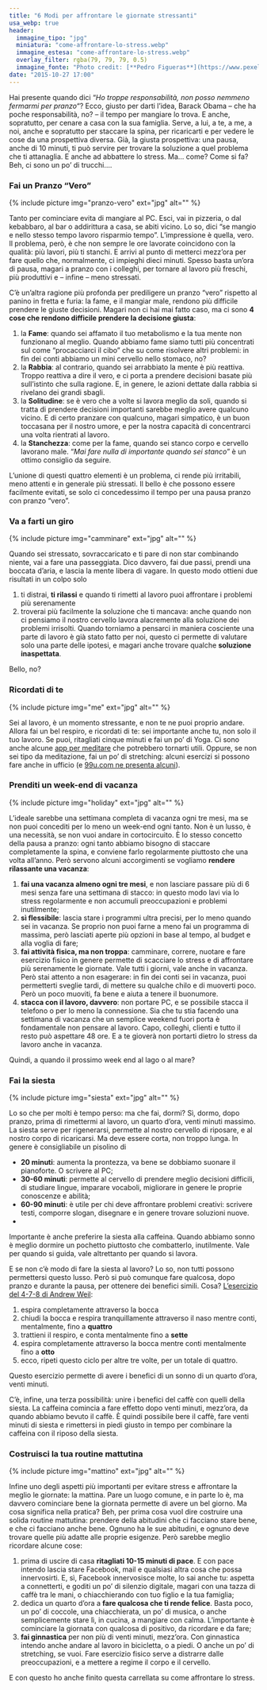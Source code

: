 ```yaml
---
title: "6 Modi per affrontare le giornate stressanti"
usa_webp: true
header:
  immagine_tipo: "jpg"
  miniatura: "come-affrontare-lo-stress.webp"
  immagine_estesa: "come-affrontare-lo-stress.webp"
  overlay_filter: rgba(79, 79, 79, 0.5)
  immagine_fonte: "Photo credit: [**Pedro Figueras**](https://www.pexels.com/@pedro-figueras-202443)"
date: "2015-10-27 17:00"
---
```


Hai presente quando dici “_Ho troppe responsabilità, non posso nemmeno fermarmi per pranzo_“? Ecco, giusto per darti l’idea, Barack Obama – che ha poche responsabilità, no? – il tempo per mangiare lo trova. E anche, sopratutto, per cenare a casa con la sua famiglia. Serve, a lui, a te, a me, a noi, anche e sopratutto per staccare la spina, per ricaricarti e per vedere le cose da una prospettiva diversa. Già, la giusta prospettiva: una pausa, anche di 10 minuti, ti può servire per trovare la soluzione a quel problema che ti attanaglia. E anche ad abbattere lo stress. Ma… come? Come si fa? Beh, ci sono un po’ di trucchi….

### Fai un Pranzo “Vero”

{% include picture img="pranzo-vero" ext="jpg" alt="" %}

Tanto per cominciare evita di mangiare al PC. Esci, vai in pizzeria, o dal kebabbaro, al bar o addirittura a casa, se abiti vicino. Lo so, dici “se mangio e nello stesso tempo lavoro risparmio tempo”. L’impressione è quella, vero. Il problema, però, è che non sempre le ore lavorate coincidono con la qualità: più lavori, più ti stanchi. E arrivi al punto di metterci mezz’ora per fare quello che, normalmente, ci impieghi dieci minuti. Spesso basta un’ora di pausa, magari a pranzo con i colleghi, per tornare al lavoro più freschi, più produttivi e – infine – meno stressati.

C’è un’altra ragione più profonda per prediligere un pranzo “vero” rispetto al panino in fretta e furia: la fame, e il mangiar male, rendono più difficile prendere le giuste decisioni. Magari non ci hai mai fatto caso, ma ci sono **4 cose che rendono difficile prendere la decisione giusta**:

  1. la **Fame**: quando sei affamato il tuo metabolismo e la tua mente non funzionano al meglio. Quando abbiamo fame siamo tutti più concentrati sul come “procacciarci il cibo” che su come risolvere altri problemi: in fin dei conti abbiamo un mini cervello nello stomaco, no?
  2. la **Rabbia**: al contrario, quando sei arrabbiato la mente è più reattiva. Troppo reattiva a dire il vero, e ci porta a prendere decisioni basate più sull’istinto che sulla ragione. E, in genere, le azioni dettate dalla rabbia si rivelano dei grandi sbagli.
  3. la **Solitudine**: se è vero che a volte si lavora meglio da soli, quando si tratta di prendere decisioni importanti sarebbe meglio avere qualcuno vicino. E di certo pranzare con qualcuno, magari simpatico, è un buon toccasana per il nostro umore, e per la nostra capacità di concentrarci una volta rientrati al lavoro.
  4. la **Stanchezza**: come per la fame, quando sei stanco corpo e cervello lavorano male.  “_Mai fare nulla di importante quando sei stanco_” è un ottimo consiglio da seguire.

L’unione di questi quattro elementi è un problema, ci rende più irritabili, meno attenti e in generale più stressati. Il bello è che possono essere facilmente evitati, se solo ci concedessimo il tempo per una pausa pranzo con pranzo “vero”.

### Va a farti un giro

{% include picture img="camminare" ext="jpg" alt="" %}

Quando sei stressato, sovraccaricato e ti pare di non star combinando niente, vai a fare una passeggiata. Dico davvero, fai due passi, prendi una boccata d’aria, e lascia la mente libera di vagare. In questo modo ottieni due risultati in un colpo solo

  1. ti distrai, **ti rilassi** e quando ti rimetti al lavoro puoi affrontare i problemi più serenamente
  2. troverai più facilmente la soluzione che ti mancava: anche quando non ci pensiamo il nostro cervello lavora alacremente alla soluzione dei problemi irrisolti. Quando torniamo a pensarci in maniera cosciente una parte di lavoro è già stato fatto per noi, questo ci permette di valutare solo una parte delle ipotesi, e magari anche trovare qualche **soluzione inaspettata**.

Bello, no?

### Ricordati di te

{% include picture img="me" ext="jpg" alt="" %}

Sei al lavoro, è un momento stressante, e non te ne puoi proprio andare. Allora fai un bel respiro, e ricordati di te: sei importante anche tu, non solo il tuo lavoro. Se puoi, ritagliati cinque minuti e fai un po’ di Yoga. Ci sono anche alcune [app per meditare](https://buddhify.com/) che potrebbero tornarti utili. Oppure, se non sei tipo da meditazione, fai un po’ di stretching: alcuni esercizi si possono fare anche in ufficio (e [99u.com ne presenta alcuni](https://99u.adobe.com/articles/6999/6-simple-yoga-stretches-for-daily-de-stressing)).

### Prenditi un week-end di vacanza

{% include picture img="holiday" ext="jpg" alt="" %}

L’ideale sarebbe una settimana completa di vacanza ogni tre mesi, ma se non puoi concediti per lo meno un week-end ogni tanto. Non è un lusso, è una necessità, se non vuoi andare in cortocircuito. È lo stesso concetto della pausa a pranzo: ogni tanto abbiamo bisogno di staccare completamente la spina, e conviene farlo regolarmente piuttosto che una volta all’anno. Però servono alcuni accorgimenti se vogliamo **rendere rilassante una vacanza**:

  1. **fai una vacanza almeno ogni tre mesi**, e non lasciare passare più di 6 mesi senza fare una settimana di stacco: in questo modo lavi via lo stress regolarmente e non accumuli preoccupazioni e problemi inutilmente;
  2. **sì flessibile**: lascia stare i programmi ultra precisi, per lo meno quando sei in vacanza. Se proprio non puoi farne a meno fai un programma di massima, però lasciati aperte più opzioni in base al tempo, al budget e alla voglia di fare;
  3. **fai attività fisica, ma non troppa**: camminare, correre, nuotare e fare esercizio fisico in genere permette di scacciare lo stress e di affrontare più serenamente le giornate. Vale tutti i giorni, vale anche in vacanza. Però stai attento a non esagerare: in fin dei conti sei in vacanza, puoi permetterti sveglie tardi, di mettere su qualche chilo e di muoverti poco. Però un poco muoviti, fa bene e aiuta a tenere il buonumore.
  4. **stacca con il lavoro, davvero**: non portare PC, e se possibile stacca il telefono o per lo meno la connessione. Sia che tu stia facendo una settimana di vacanza che un semplice weekend fuori porta è fondamentale non pensare al lavoro. Capo, colleghi, clienti e tutto il resto può aspettare 48 ore. E a te gioverà non portarti dietro lo stress da lavoro anche in vacanza.

Quindi, a quando il prossimo week end al lago o al mare?

### Fai la siesta

{% include picture img="siesta" ext="jpg" alt="" %}

Lo so che per molti è tempo perso: ma che fai, dormi? Sì, dormo, dopo pranzo, prima di rimettermi al lavoro, un quarto d’ora, venti minuti massimo. La siesta serve per rigenerarsi, permette al nostro cervello di riposare, e al nostro corpo di ricaricarsi. Ma deve essere corta, non troppo lunga. In genere è consigliabile un pisolino di

  - **20 minuti**: aumenta la prontezza, va bene se dobbiamo suonare il pianoforte. O scrivere al PC;
  - **30-60 minuti**: permette al cervello di prendere meglio decisioni difficili, di studiare lingue, imparare vocaboli, migliorare in genere le proprie conoscenze e abilità;
  - **60-90 minuti**: è utile per chi deve affrontare problemi creativi: scrivere testi, comporre slogan, disegnare e in genere trovare soluzioni nuove.
  -
Importante è anche preferire la siesta alla caffeina. Quando abbiamo sonno è meglio dormire un pochetto piuttosto che combatterlo, inutilmente. Vale per quando si guida, vale altrettanto per quando si lavora.

E se non c’è modo di fare la siesta al lavoro? Lo so, non tutti possono permettersi questo lusso. Però si può comunque fare qualcosa, dopo pranzo e durante la pausa, per ottenere dei benefici simili. Cosa? [L’esercizio del 4-7-8 di Andrew Weil](https://www.drweil.com/health-wellness/body-mind-spirit/stress-anxiety/breathing-three-exercises/):

  1. espira completamente attraverso la bocca
  2. chiudi la bocca e respira tranquillamente attraverso il naso mentre conti, mentalmente, fino a **quattro**
  3. trattieni il respiro, e conta mentalmente fino a **sette**
  4. espira completamente attraverso la bocca mentre conti mentalmente fino a **otto**
  5. ecco, ripeti questo ciclo per altre tre volte, per un totale di quattro.

Questo esercizio permette di avere i benefici di un sonno di un quarto d’ora, venti minuti.

C’è, infine, una terza possibilità: unire i benefici del caffè con quelli della siesta. La caffeina comincia a fare effetto dopo venti minuti, mezz’ora, da quando abbiamo bevuto il caffè. È quindi possibile bere il caffè, fare venti minuti di siesta e rimettersi in piedi giusto in tempo per combinare la caffeina con il riposo della siesta.

### Costruisci la tua routine mattutina

{% include picture img="mattino" ext="jpg" alt="" %}

Infine uno degli aspetti più importanti per evitare stress e affrontare la meglio le giornate: la mattina. Pare un luogo comune, e in parte lo è, ma davvero cominciare bene la giornata permette di avere un bel giorno. Ma cosa significa nella pratica? Beh, per prima cosa vuol dire costruire una solida routine mattutina: prendere della abitudini che ci facciano stare bene, e che ci facciano anche bene. Ognuno ha le sue abitudini, e ognuno deve trovare quelle più adatte alle proprie esigenze. Però sarebbe meglio ricordare alcune cose:

  1. prima di uscire di casa **ritagliati 10-15 minuti di pace**. E con pace intendo lascia stare Facebook, mail e qualsiasi altra cosa che possa innervosirti. E, sì, Facebook innervosisce molte, lo sai anche tu: aspetta a connetterti, e goditi un po’ di silenzio digitale, magari con una tazza di caffè tra le mani, o chiacchierando con tuo figlio e la tua famiglia;
  2. dedica un quarto d’ora a **fare qualcosa che ti rende felice**. Basta poco, un po’ di coccole, una chiacchierata, un po’ di musica, o anche semplicemente stare lì, in cucina, a mangiare con calma. L’importante è cominciare la giornata con qualcosa di positivo, da ricordare e da fare;
  3. **fai ginnastica** per non più di venti minuti, mezz’ora. Con ginnastica intendo anche andare al lavoro in bicicletta, o a piedi. O anche un po’ di stretching, se vuoi. Fare esercizio fisico serve a distrarre dalle preoccupazioni, e a mettere a regime il corpo e il cervello.

E con questo ho anche finito questa carrellata su come affrontare lo stress.
